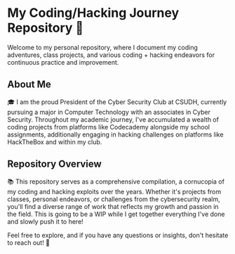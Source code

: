 # My Coding/Hacking Journey Repository 🚀

Welcome to my personal repository, where I document my coding adventures, class projects, and various coding + hacking endeavors for continuous practice and improvement.

## About Me
🎓 I am the proud President of the Cyber Security Club at CSUDH, currently pursuing a major in Computer Technology with an associates in Cyber Security. Throughout my academic journey, I've accumulated a wealth of coding projects from platforms like Codecademy alongside my school assignments, additionally engaging in hacking challenges on platforms like HackTheBox and within my club. 

## Repository Overview
📚 This repository serves as a comprehensive compilation, a cornucopia of my coding and hacking exploits over the years. Whether it's projects from classes, personal endeavors, or challenges from the cybersecurity realm, you'll find a diverse range of work that reflects my growth and passion in the field. This is going to be a WIP while I get together everything I've done and slowly push it to here!

Feel free to explore, and if you have any questions or insights, don't hesitate to reach out! 🌟
